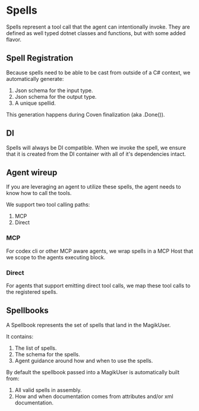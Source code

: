 # Spells

Spells represent a tool call that the agent can intentionally invoke.
They are defined as well typed dotnet classes and functions, but with some added flavor.

## Spell Registration
Because spells need to be able to be cast from outside of a C# context, we automatically generate:
1. Json schema for the input type.
2. Json schema for the output type.
3. A unique spellid.

This generation happens during Coven finalization (aka .Done()).

## DI
Spells will always be DI compatible. When we invoke the spell, we ensure that it is created from the DI container with all of it's dependencies intact.

## Agent wireup
If you are leveraging an agent to utilize these spells, the agent needs to know how to call the tools.

We support two tool calling paths:
1. MCP
2. Direct

### MCP
For codex cli or other MCP aware agents, we wrap spells in a MCP Host that we scope to the agents executing block.

### Direct
For agents that support emitting direct tool calls, we map these tool calls to the registered spells.

## Spellbooks
A Spellbook represents the set of spells that land in the MagikUser.

It contains:
1. The list of spells.
2. The schema for the spells.
3. Agent guidance around how and when to use the spells.

By default the spellbook passed into a MagikUser is automatically built from:
1. All valid spells in assembly.
2. How and when documentation comes from attributes and/or xml documentation.